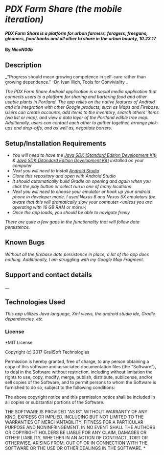 # _PDX Farm Share (the mobile iteration)_

#### _PDX Farm Share is a platform for urban farmers, foragers, freegans, gleaners, food banks and all other to share in the urban bounty, 10.23.17_

#### By _**NicoN00b**_

## Description

_"Progress should mean growing competence in self-care rather than growing dependence." -Dr. Ivan Illich, Tools for Conviviality _

_The PDX Farm Share Android application is a social media application that connects users to a platform for sharing and bartering food and other usable plants in Portland.  The app relies on the native features of Android and it's integration with other Google products, such as Maps and Firebase.  Users can create accounts, add items to the inventory, search others' items (via list or map), and view a data layer of the Portland edible tree map.  Additionally, users can contact each other to gather together, arrange pick-ups and drop-offs, and as well as, negotiate barters._

## Setup/Installation Requirements

* _You will need to have the [Java SDK (Standard Edition Development Kit)](http://www.oracle.com/technetwork/java/javase/downloads/jdk8-downloads-2133151.html) & [Java SDK (Standard Edition Development Kit)](https://www.java.com/en/) installed on your computer_
* _Next you will need to Install [Android Studio](https://developer.android.com/studio/index.html)_
* _Clone this repository and open with Android Studio_
* _It should automatically build Gradle on opening and again when you click the play button or select run in one of many locations_
* _Next you will need to choose your emulator or hook up your android phone in developer mode. I used Nexus 6 and Nexus 5X emulators (be aware that this will dramatically slow your computer <unless you are operating with 16 GB RAM or more>)_
* _Once the app loads, you should be able to navigate freely_

_There are quite a few gaps in the functionality that will follow data persistence._

## Known Bugs

_Without all the firebase date persistence in place, a lot of the app does nothing.  Additionally, I am struggling with my Google Map Fragment._

## Support and contact details

__

## Technologies Used

_This app utilizes Java language, Xml views, the android studio ide, Gradle dependencies, etc._

### License

*MIT License

Copyright (c) 2017 GrailSoft Technologies

Permission is hereby granted, free of charge, to any person obtaining a copy
of this software and associated documentation files (the "Software"), to deal
in the Software without restriction, including without limitation the rights
to use, copy, modify, merge, publish, distribute, sublicense, and/or sell
copies of the Software, and to permit persons to whom the Software is
furnished to do so, subject to the following conditions:

The above copyright notice and this permission notice shall be included in all
copies or substantial portions of the Software.

THE SOFTWARE IS PROVIDED "AS IS", WITHOUT WARRANTY OF ANY KIND, EXPRESS OR
IMPLIED, INCLUDING BUT NOT LIMITED TO THE WARRANTIES OF MERCHANTABILITY,
FITNESS FOR A PARTICULAR PURPOSE AND NONINFRINGEMENT. IN NO EVENT SHALL THE
AUTHORS OR COPYRIGHT HOLDERS BE LIABLE FOR ANY CLAIM, DAMAGES OR OTHER
LIABILITY, WHETHER IN AN ACTION OF CONTRACT, TORT OR OTHERWISE, ARISING FROM,
OUT OF OR IN CONNECTION WITH THE SOFTWARE OR THE USE OR OTHER DEALINGS IN THE
SOFTWARE.
*
